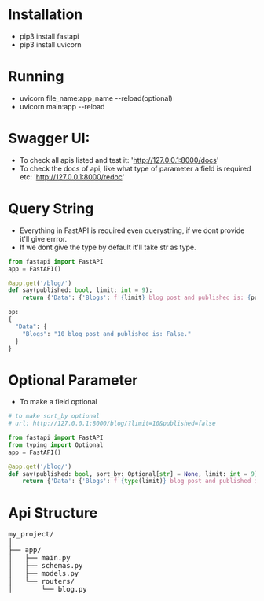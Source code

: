# Installation
- pip3 install fastapi
- pip3 install uvicorn

# Running
- uvicorn file_name:app_name --reload(optional)
- uvicorn main:app --reload

# Swagger UI: 
- To check all apis listed and test it: 'http://127.0.0.1:8000/docs'
- To check the docs of api, like what type of parameter a field is required etc: 'http://127.0.0.1:8000/redoc'

# Query String
- Everything in FastAPI is required even querystring, if we dont provide it'll give errror.
- If we dont give the type by default it'll take str as type.
```python
from fastapi import FastAPI
app = FastAPI()

@app.get('/blog/')
def say(published: bool, limit: int = 9):
    return {'Data': {'Blogs': f'{limit} blog post and published is: {published}.'}}

op:
{
  "Data": {
    "Blogs": "10 blog post and published is: False."
  }
}
```

# Optional Parameter
- To make a field optional
```python
# to make sort_by optional
# url: http://127.0.0.1:8000/blog/?limit=10&published=false

from fastapi import FastAPI
from typing import Optional
app = FastAPI()

@app.get('/blog/')
def say(published: bool, sort_by: Optional[str] = None, limit: int = 9):
    return {'Data': {'Blogs': f'{type(limit)} blog post and published is: {published} and sort by: {sort_by}.'}}
```

# Api Structure
<pre>
my_project/
│
├── app/
│   ├── main.py
│   ├── schemas.py
│   ├── models.py
│   └── routers/
│       └── blog.py
</pre>

